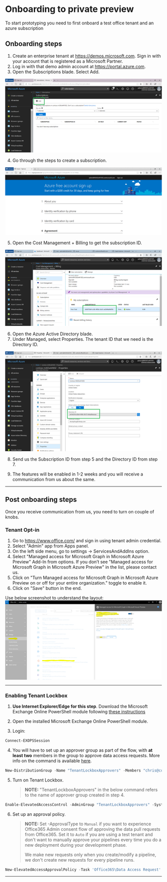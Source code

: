 # Onboarding to private preview

To start prototyping you need to first onboard a test office tenant and an azure subscription

## Onboarding steps

1. Create an enterprise tenant at <https://demos.microsoft.com>. Sign in with your account that is registered as a Microsoft Partner.
2. Log in with that demo admin account at <https://portal.azure.com>.
3. Open the Subscriptions blade. Select Add.

![](images/onboard-add-subscription.png)

4. Go through the steps to create a subscription.

![](images/onboard-signup-azure.png)

5. Open the Cost Management + Billing to get the subscription ID.

![](images/onboard-subid.png)

6. Open the Azure Active Directory blade.
7. Under Managed, select Properties. The tenant ID that we need is the Directory ID.

![](images/onboard-tenantid.png)

8. Send us the Subscription ID from step 5 and the Directory ID from step 7.

9. The features will be enabled in 1-2 weeks and you will receive a communication from us about the same.

------

## Post onboarding steps

Once you receive communication from us, you need to turn on couple of knobs.

### Tenant Opt-in

1. Go to <https://www.office.com/> and sign in using tenant admin credential.
2. Select "Admin" app from Apps panel.
3. On the left side menu, go to settings -> ServicesAndAddIns option.
4. Select "Managed access for Microsoft Graph in Microsoft Azure Preview" Add-In from options. If you don’t see "Managed access for Microsoft Graph in Microsoft Azure Preview" in the list, please contact us.
5. Click on "Turn Managed access for Microsoft Graph in Microsoft Azure Preview on or off for your entire organization." toggle to enable it.
6. Click on "Save" button in the end.

Use below screenshot to understand the layout:
![](images/onboard-tenant-optin.png)

------

### Enabling Tenant Lockbox

1. **Use Internet Explorer/Edge for this step**. Download the Microsoft Exchange Online PowerShell module following [these instructions](https://technet.microsoft.com/en-us/library/mt775114(v=exchg.160).aspx)

2. Open the installed Microsoft Exchange Online PowerShell module.

3. Login:

```powershell
Connect-EXOPSSession
```

4. You will have to set up an approver group as part of the flow, with **at least two** members in the group to approve data access requests. More info on the command is available [here](https://docs.microsoft.com/en-us/powershell/module/exchange/users-and-groups/new-distributiongroup?view=exchange-ps). 

```powershell
New-DistributionGroup -Name "TenantLockboxApprovers" -Members "chris@contoso.com,michelle@contoso.com,laura@contoso.com,julia@contoso.com"
```

5. Turn on Tenant Lockbox.
   > **NOTE:** "TenantLockboxApprovers" in the below command refers to the name of approver group created in step 4.

```powershell
Enable-ElevatedAccessControl -AdminGroup "TenantLockboxApprovers" -SystemAccounts @()
```

6. Set up an approval policy.

   > **NOTE:** Set -ApprovalType to `Manual` if you want to experience Office365 Admin consent flow of approving the data pull requests from Office365. Set it to `Auto` if you are using a test tenant and don't want to manually approve your pipelines every time you do a new deployment during your development phase.
   >
   > We make new requests only when you create/modify a pipeline, we don't create new requests for every pipeline runs.
```powershell
New-ElevatedAccessApprovalPolicy -Task 'Office365\Data Access Request' -ApprovalType Manual -ApproverGroup "TenantLockboxApprovers"
```

------

